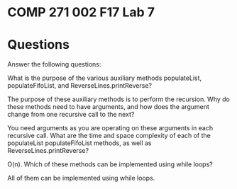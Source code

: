 # COMP 271 002 F17 Lab 7

# Questions


 Answer the following questions:
 
What is the purpose of the various auxiliary methods populateList, populateFifoList, and ReverseLines.printReverse?

The purpose of these auxiliary methods is to perform the recursion.
Why do these methods need to have arguments, and how does the argument change from one recursive call to the next?

You need arguments as you are operating on these arguments in each recursive call. 
What are the time and space complexity of each of the populateList populateFifoList methods, as well as ReverseLines.printReverse?

O(n).
Which of these methods can be implemented using while loops?

All of them can be implemented using while loops.
